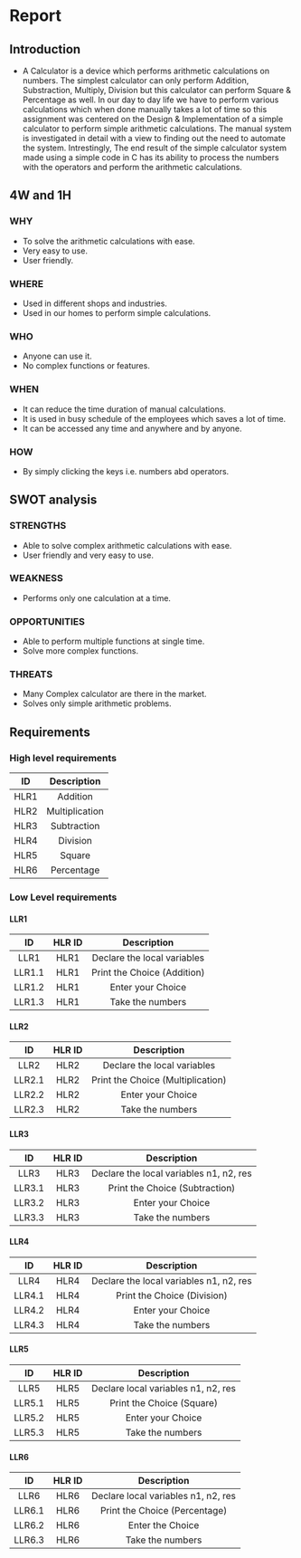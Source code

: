 # Report

 ## Introduction
-   A Calculator is a device which performs arithmetic calculations on numbers. The simplest calculator can only perform Addition, Substraction, Multiply, Division but this calculator can perform Square & Percentage as well. In our day to day life we have to perform various calculations which when done manually takes a lot of time so this assignment was centered on the Design & Implementation of a simple calculator to perform simple arithmetic calculations. The manual system is investigated in detail with a view to finding out the need to automate the system. Intrestingly, The end result of the simple calculator system made using a simple code in C has its ability to process the numbers with the operators and perform the arithmetic calculations. 

## 4W and 1H
### WHY 
-   To solve the arithmetic calculations with ease.
-   Very easy to use.
-   User friendly.

### WHERE
-   Used in different shops and industries.
-   Used in our homes to perform simple calculations.
### WHO
-   Anyone can use it.
-   No complex functions or features.
### WHEN
-   It can reduce the time duration of manual calculations.
-   It is used in busy schedule of the employees which saves a lot of time.
-   It can be accessed any time and anywhere and by anyone.
### HOW
-   By simply clicking the keys i.e. numbers abd operators.
## SWOT analysis
### STRENGTHS
-   Able to solve complex arithmetic calculations with ease.
-   User friendly and very easy to use.
### WEAKNESS
-   Performs only one calculation at a time.
### OPPORTUNITIES
-   Able to perform multiple functions at single time.
-   Solve more complex functions.
### THREATS
-   Many Complex calculator are there in the market.
-   Solves only simple arithmetic problems.
## Requirements
### High level requirements
|ID|Description|	
|:--:|:--:|
|HLR1|Addition|
|HLR2|Multiplication|
|HLR3|Subtraction|
|HLR4|Division|
|HLR5|Square|
|HLR6|Percentage|
### Low Level requirements
#### LLR1
|ID|HLR ID|Description|
|:--:|:--:|:--:|
|LLR1|HLR1|Declare the local variables|
|LLR1.1|HLR1|Print the Choice (Addition)|
|LLR1.2|HLR1|Enter your Choice|
|LLR1.3|HLR1|Take the numbers|
#### LLR2
|ID|HLR ID|Description|
|:--:|:--:|:--:|
|LLR2|HLR2|Declare the local variables|
|LLR2.1|HLR2|Print the Choice (Multiplication)|
|LLR2.2|HLR2|Enter your Choice|
|LLR2.3|HLR2|Take the numbers|
#### LLR3 
|ID|HLR ID|Description|
|:--:|:--:|:--:|
|LLR3|HLR3|Declare the local variables n1, n2, res|
|LLR3.1|HLR3|Print the Choice (Subtraction)|
|LLR3.2|HLR3|Enter your Choice|
|LLR3.3|HLR3|Take the numbers|
#### LLR4
|ID|HLR ID|Description|
|:--:|:--:|:--:|
|LLR4|HLR4|Declare the local variables n1, n2, res|
|LLR4.1|HLR4|Print the Choice (Division)|
|LLR4.2|HLR4|Enter your Choice|
|LLR4.3|HLR4|Take the numbers|
#### LLR5 
|ID|HLR ID|Description|
|:--:|:--:|:--:|
|LLR5|HLR5|Declare local variables n1, n2, res|
|LLR5.1|HLR5|Print the Choice (Square)|
|LLR5.2|HLR5|Enter your Choice|
|LLR5.3|HLR5|Take the numbers|
#### LLR6
|ID|HLR ID|Description|
|:--:|:--:|:--:|
|LLR6|HLR6|Declare local variables n1, n2, res|
|LLR6.1|HLR6|Print the Choice (Percentage)|
|LLR6.2|HLR6|Enter the Choice|
|LLR6.3|HLR6|Take the numbers| 
